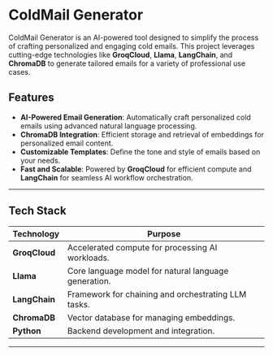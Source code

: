 # ColdMail Generator

ColdMail Generator is an AI-powered tool designed to simplify the process of crafting personalized and engaging cold emails. This project leverages cutting-edge technologies like **GroqCloud**, **Llama**, **LangChain**, and **ChromaDB** to generate tailored emails for a variety of professional use cases.

## Features

- **AI-Powered Email Generation**: Automatically craft personalized cold emails using advanced natural language processing.
- **ChromaDB Integration**: Efficient storage and retrieval of embeddings for personalized email content.
- **Customizable Templates**: Define the tone and style of emails based on your needs.
- **Fast and Scalable**: Powered by **GroqCloud** for efficient compute and **LangChain** for seamless AI workflow orchestration.

---

## Tech Stack

| Technology    | Purpose                                              |
|---------------|------------------------------------------------------|
| **GroqCloud** | Accelerated compute for processing AI workloads.     |
| **Llama**     | Core language model for natural language generation. |
| **LangChain** | Framework for chaining and orchestrating LLM tasks.  |
| **ChromaDB**  | Vector database for managing embeddings.             |
| **Python**    | Backend development and integration.                 |

---
